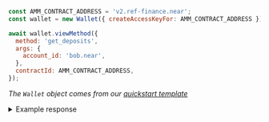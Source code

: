 ```js
const AMM_CONTRACT_ADDRESS = 'v2.ref-finance.near';
const wallet = new Wallet({ createAccessKeyFor: AMM_CONTRACT_ADDRESS });

await wallet.viewMethod({
  method: 'get_deposits',
  args: {
    account_id: 'bob.near',
  },
  contractId: AMM_CONTRACT_ADDRESS,
});
```

_The `Wallet` object comes from our [quickstart template](https://github.com/near-examples/hello-near-examples/blob/main/frontend/near-wallet.js)_

<details>
<summary>Example response</summary>
<p>

```json
{
  "token.v2.ref-finance.near": "0",
  "wrap.near": "0"
}
```

</p>

</details>
